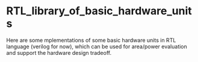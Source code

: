 # RTL_library_of_basic_hardware_units
Here are some mplementations of some basic hardware units in RTL language (verilog for now), which can be used for area/power evaluation and support the hardware design tradeoff.
